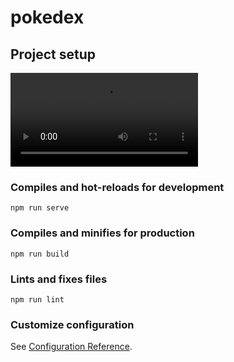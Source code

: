 # pokedex

## Project setup

<video src="https://i.imgur.com/XJRYCsB.gifv"> </video> 

### Compiles and hot-reloads for development
```
npm run serve
```

### Compiles and minifies for production
```
npm run build
```

### Lints and fixes files
```
npm run lint
```

### Customize configuration
See [Configuration Reference](https://cli.vuejs.org/config/).
